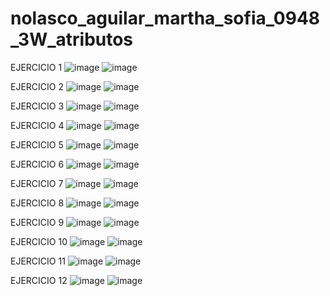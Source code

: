 # nolasco_aguilar_martha_sofia_0948_3W_atributos

EJERCICIO 1 
![image](https://github.com/user-attachments/assets/7da41c46-02d8-4f2f-9682-be84dbdfb78c)
![image](https://github.com/user-attachments/assets/e6a91bef-c10c-4e20-be11-19d735cf2b20)

EJERCICIO 2
![image](https://github.com/user-attachments/assets/8320ad7e-c05b-48bf-ab16-dd82030b8cd3)
![image](https://github.com/user-attachments/assets/3d2c7954-c8d7-4fc8-b656-6396e978a67f)

EJERCICIO 3 
![image](https://github.com/user-attachments/assets/b47e0efb-4404-4ff1-8fbb-8db3493ac373)
![image](https://github.com/user-attachments/assets/1babced8-69a8-409f-90e6-be8752cd0633)

EJERCICIO 4
![image](https://github.com/user-attachments/assets/0fb7cc25-5c27-439c-a105-276ca1bfe5f6)
![image](https://github.com/user-attachments/assets/0b08c231-abee-4b69-be16-0412c4a85092)

EJERCICIO 5 
![image](https://github.com/user-attachments/assets/7d64c2db-ab9b-4a95-882e-73701ef6e33a)
![image](https://github.com/user-attachments/assets/33c4cd33-a2e1-4a4b-8557-2a384e33122b)

EJERCICIO 6 
![image](https://github.com/user-attachments/assets/ef3bb044-83cb-4fde-94c3-5cef6076f926)
![image](https://github.com/user-attachments/assets/44a0de07-3594-4264-823b-37337e5830f6)

EJERCICIO 7
![image](https://github.com/user-attachments/assets/8f36a107-c97d-493a-aa28-cdb78cb78277)
![image](https://github.com/user-attachments/assets/d357ede2-2f54-441f-a3a0-2404c2394ac3)

EJERCICIO 8
![image](https://github.com/user-attachments/assets/dd614ae6-b9c1-4813-bf8a-e0a0643739f8)
![image](https://github.com/user-attachments/assets/b3652710-afaf-4321-985b-3347db3b720c)

EJERCICIO 9
![image](https://github.com/user-attachments/assets/5246244f-c0f5-45c0-81b9-d528a19fdbcd)
![image](https://github.com/user-attachments/assets/68c2b5d2-e24b-46f4-b804-3615dcfd48f3)

EJERCICIO 10 
![image](https://github.com/user-attachments/assets/36d218b6-2aff-4ba7-99ff-5ddd9170fb5f)
![image](https://github.com/user-attachments/assets/cbbfa595-3a7c-4009-bb3e-fca71cc564fa)

EJERCICIO 11
![image](https://github.com/user-attachments/assets/d4c11807-8af5-467b-afdd-074fc599204d)
![image](https://github.com/user-attachments/assets/e7448557-5bce-44a9-927d-3a8fe8466d9c)

EJERCICIO 12
![image](https://github.com/user-attachments/assets/a54bc854-e8af-4f60-a431-501cf9ce19bb)
![image](https://github.com/user-attachments/assets/2f9c6241-0683-4cb9-a40b-489bc3e1a804)























